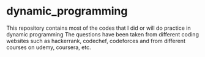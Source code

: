 # dynamic_programming
This repository contains most of the codes that I did or will do practice in dynamic programming
The questions have been taken from different coding websites such as hackerrank, codechef, codeforces and from different courses on udemy, coursera, etc.
